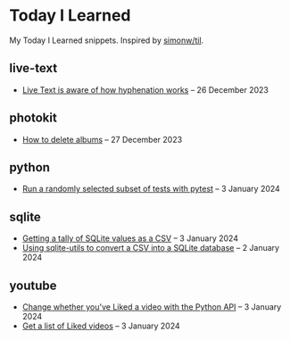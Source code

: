 # Today I Learned

My Today I Learned snippets. Inspired by [simonw/til](https://github.com/simonw/til).

<!-- Search these TILs at https://til.alexwlchan.net/ -->

<!-- [[[cog
import frontmatter
import datetime
import os
import re

import cog

subdir_names = [
    d
    for d in sorted(os.listdir("."))
    if os.path.isdir(d) and not d.startswith(".")
]

# When this list gets long enough, this will enable me to create
# an index of topic names.
#
# for i, dirname in enumerate(subdir_names, start=1):
#     entries = len([f for f in os.listdir(dirname) if f.endswith(".md")])
#     cog.out(f'<a href="#{dirname}">{dirname}</a> ({entries})')
#   
#     if i != len(subdir_names):
#         cog.out(" / ")
#     else:
#         cog.outl("")

for d in subdir_names:
    cog.outl(f"\n## {d}\n")

    entries = []

    for f in os.listdir(d):
        if not f.endswith(".md"):
            continue

        fm = frontmatter.load(os.path.join(d, f))

        entries.append((f, fm))

    for f, fm in sorted(entries, key=lambda e: e[1]['date'], reverse=True):
        date = datetime.datetime.fromisoformat(fm['date'].split()[0]).strftime('%-d %B %Y')

        title = f.replace(".md", "")

        cog.outl(f'- <a href="https://github.com/alexwlchan/til/blob/main/{d}/{f}">{title}</a> – {date}')
]]]-->

## live-text

- <a href="https://github.com/alexwlchan/til/blob/main/live-text/Live Text is aware of how hyphenation works.md">Live Text is aware of how hyphenation works</a> – 26 December 2023

## photokit

- <a href="https://github.com/alexwlchan/til/blob/main/photokit/How to delete albums.md">How to delete albums</a> – 27 December 2023

## python

- <a href="https://github.com/alexwlchan/til/blob/main/python/Run a randomly selected subset of tests with pytest.md">Run a randomly selected subset of tests with pytest</a> – 3 January 2024

## sqlite

- <a href="https://github.com/alexwlchan/til/blob/main/sqlite/Getting a tally of SQLite values as a CSV.md">Getting a tally of SQLite values as a CSV</a> – 3 January 2024
- <a href="https://github.com/alexwlchan/til/blob/main/sqlite/Using sqlite-utils to convert a CSV into a SQLite database.md">Using sqlite-utils to convert a CSV into a SQLite database</a> – 2 January 2024

## youtube

- <a href="https://github.com/alexwlchan/til/blob/main/youtube/Change whether you've Liked a video with the Python API.md">Change whether you've Liked a video with the Python API</a> – 3 January 2024
- <a href="https://github.com/alexwlchan/til/blob/main/youtube/Get a list of Liked videos.md">Get a list of Liked videos</a> – 3 January 2024
<!-- [[[end]]] (checksum: f6ad1c577fd68d3107bef441136c2ab8) -->
